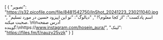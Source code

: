 [
  {
    "تصویر": "https://s32.picofile.com/file/8481542750/InShot_20241223_230211040.jpg",
    "اسم پادکست": "از کجا معلوم؟! ",
    "دیالوگ": "تو این اپیزود حسین در مورد تسلیم صحبت میکنه. \n\nآدرس صفحه گوینده:\nhttps://www.instagram.com/hosein_aura/",
    "لینک": "https://files.fm/f/nauzy25vzk"
  }
]